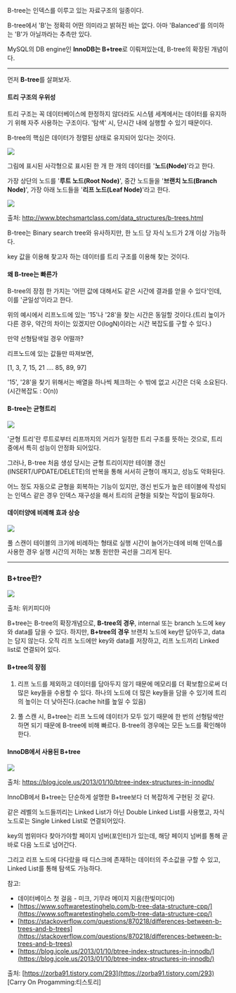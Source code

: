 B-tree는 인덱스를 이루고 있는 자료구조의 일종이다. 

B-tree에서 'B'는 정확히 어떤 의미라고 밝혀진 바는 없다. 아마 'Balanced'를 의미하는 'B'가 아닐까라는 추측만 있다. 

MySQL의 DB engine인 **InnoDB는 B+tree**로 이뤄져있는데, B-tree의 확장된 개념이다.

---

먼저 **B-tree**를 살펴보자.

#### 트리 구조의 우위성

트리 구조는 꼭 데이터베이스에 한정하지 않더라도 시스템 세계에서는 데이터를 유지하기 위해 자주 사용하는 구조이다. '탐색' 시, 단시간 내에 실행할 수 있기 때문이다. 

B-tree의 핵심은 데이터가 정렬된 상태로 유지되어 있다는 것이다.

![](https://blog.kakaocdn.net/dn/qycZ2/btqBQnr4QYG/7J8KpnmNaJiTjgS0K9TEIK/img.png)

그림에 표시된 사각형으로 표시된 한 개 한 개의 데이터를 '**노드(Node)**'라고 한다. 

가장 상단의 노드를 '**루트 노드(Root Node)**', 중간 노드들을 '**브랜치 노드(Branch Node)**', 가장 아래 노드들을 '**리프 노드(Leaf Node)**'라고 한다. 

![](https://blog.kakaocdn.net/dn/cikell/btqBRvDU1xF/CdIhvg8XEhHKaP23vE4Ju1/img.jpg)

출처: http://www.btechsmartclass.com/data_structures/b-trees.html

B-tree는 Binary search tree와 유사하지만, 한 노드 당 자식 노드가 2개 이상 가능하다. 

key 값을 이용해 찾고자 하는 데이터를 트리 구조를 이용해 찾는 것이다.

#### 왜 B-tree는 빠른가 

B-tree의 장점 한 가지는 '어떤 값에 대해서도 같은 시간에 결과를 얻을 수 있다'인데, 이를 '균일성'이라고 한다. 

위의 예시에서 리프노드에 있는 '15'나 '28'을 찾는 시간은 동일할 것이다.(트리 높이가 다른 경우, 약간의 차이는 있겠지만 O(logN)이라는 시간 복잡도를 구할 수 있다.)

만약 선형탐색일 경우 어떨까? 

리프노드에 있는 값들만 따져보면,

[1, 3, 7, 15, 21 .... 85, 89, 97]

'15', '28'을 찾기 위해서는 배열을 하나씩 체크하는 수 밖에 없고 시간은 더욱 소요된다. (시간복잡도 : O(n))

#### B-tree는 균형트리

![](https://blog.kakaocdn.net/dn/b9BMy3/btqBTL7abid/XsBqjuQU9fMG9CdDakMMa1/img.png)

'균형 트리'란 루트로부터 리프까지의 거리가 일정한 트리 구조를 뜻하는 것으로, 트리 중에서 특히 성능이 안정화 되어있다. 

그러나, B-tree 처음 생성 당시는 균형 트리이지만 테이블 갱신(INSERT/UPDATE/DELETE)의 반복을 통해 서서히 균형이 깨지고, 성능도 악화된다. 

어느 정도 자동으로 균형을 회복하는 기능이 있지만, 갱신 빈도가 높은 테이블에 작성되는 인덱스 같은 경우 인덱스 재구성을 해서 트리의 균형을 되찾는 작업이 필요하다. 

#### 데이터양에 비례해 효과 상승 

![](https://blog.kakaocdn.net/dn/pQB0I/btqBQ05iyzt/f8oPM7x0blzKhEzZMwXDck/img.png)

풀 스캔이 테이블의 크기에 비례하는 형태로 실행 시간이 늘어가는데에 비해 인덱스를 사용한 경우 실행 시간의 저하는 보통 원만한 곡선을 그리게 된다. 

---

### B+tree란?

![](https://blog.kakaocdn.net/dn/bRiL19/btqBTMSBCWF/J3nKw2qympUVxGThnVdLK0/img.png)

출처: 위키피디아

B+tree는 B-tree의 확장개념으로, **B-tree의 경우**, internal 또는 branch 노드에 key와 data를 담을 수 있다. 하지만, **B+tree의 경우** 브랜치 노드에 key만 담아두고, data는 담지 않는다. 오직 리프 노드에만 key와 data를 저장하고, 리프 노드끼리 Linked list로 연결되어 있다. 

#### B+tree의 장점

1. 리프 노드를 제외하고 데이터를 담아두지 않기 때문에 메모리를 더 확보함으로써 더 많은 key들을 수용할 수 있다. 하나의 노드에 더 많은 key들을 담을 수 있기에 트리의 높이는 더 낮아진다.(cache hit를 높일 수 있음)

2. 풀 스캔 시, B+tree는 리프 노드에 데이터가 모두 있기 때문에 한 번의 선형탐색만 하면 되기 때문에 B-tree에 비해 빠르다. B-tree의 경우에는 모든 노드를 확인해야 한다. 

#### InnoDB에서 사용된 B+tree

![](https://blog.kakaocdn.net/dn/Cbs9b/btqBVf7DVW2/8JOOKlHiwkoTsqbvbTt7R1/img.png)

출처: https://blog.jcole.us/2013/01/10/btree-index-structures-in-innodb/

InnoDB에서 B+tree는 단순하게 설명한 B+tree보다 더 복잡하게 구현된 것 같다. 

같은 레벨의 노드들끼리는 Linked List가 아닌 Double Linked List를 사용했고, 자식 노드로는 Single Linked List로 연결되어있다.

key의 범위마다 찾아가야할 페이지 넘버(포인터)가 있는데, 해당 페이지 넘버를 통해 곧바로 다음 노드로 넘어간다.

그리고 리프 노드에 다다랐을 때 디스크에 존재하는 데이터의 주소값을 구할 수 있고, Linked List를 통해 탐색도 가능하다. 


참고:

- 데이터베이스 첫 걸음 - 미크, 기무라 메이지 지음(한빛미디어)
- [https://www.softwaretestinghelp.com/b-tree-data-structure-cpp/](https://www.softwaretestinghelp.com/b-tree-data-structure-cpp/)
- [https://stackoverflow.com/questions/870218/differences-between-b-trees-and-b-trees](https://stackoverflow.com/questions/870218/differences-between-b-trees-and-b-trees)
- [https://blog.jcole.us/2013/01/10/btree-index-structures-in-innodb/](https://blog.jcole.us/2013/01/10/btree-index-structures-in-innodb/)

출처: [https://zorba91.tistory.com/293](https://zorba91.tistory.com/293) [Carry On Progamming:티스토리]
